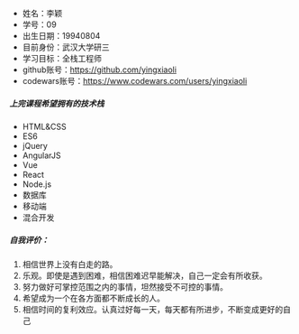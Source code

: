 - 姓名：李颖
- 学号：09
- 出生日期：19940804
- 目前身份：武汉大学研三
- 学习目标：全栈工程师
- github账号：https://github.com/yingxiaoli
- codewars账号：https://www.codewars.com/users/yingxiaoli

##### 上完课程希望拥有的技术栈
- HTML&CSS
- ES6
- jQuery
- AngularJS
- Vue
- React
- Node.js
- 数据库
- 移动端
- 混合开发


##### 自我评价：
1. 相信世界上没有白走的路。
2. 乐观。即使是遇到困难，相信困难迟早能解决，自己一定会有所收获。
3. 努力做好可掌控范围之内的事情，坦然接受不可控的事情。
4. 希望成为一个在各方面都不断成长的人。
5. 相信时间的复利效应。认真过好每一天，每天都有所进步，不断变成更好的自己